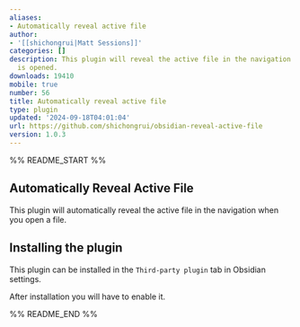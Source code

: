 ```yaml
---
aliases:
- Automatically reveal active file
author:
- '[[shichongrui|Matt Sessions]]'
categories: []
description: This plugin will reveal the active file in the navigation when a file
  is opened.
downloads: 19410
mobile: true
number: 56
title: Automatically reveal active file
type: plugin
updated: '2024-09-18T04:01:04'
url: https://github.com/shichongrui/obsidian-reveal-active-file
version: 1.0.3
---
```


%% README_START %%

## Automatically Reveal Active File

This plugin will automatically reveal the active file in the navigation when you open a file.

## Installing the plugin

This plugin can be installed in the `Third-party plugin` tab in Obsidian settings.

After installation you will have to enable it.


%% README_END %%
